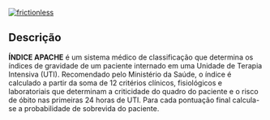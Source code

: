 [![frictionless](https://github.com/fhemig/APACHE/actions/workflows/frictionless.yaml/badge.svg)](https://github.com/fhemig/APACHE/actions/workflows/frictionless.yaml)

## Descrição

**ÍNDICE APACHE** é um sistema médico de classificação que determina os índices de gravidade de um paciente internado em uma Unidade de Terapia Intensiva (UTI).  Recomendado pelo Ministério da Saúde, o índice é calculado a partir da soma de 12 critérios clínicos, fisiológicos e laboratoriais que determinam a criticidade do quadro do paciente e o risco de óbito nas primeiras 24 horas de UTI. Para cada pontuação final calcula-se a probabilidade de sobrevida do paciente.


